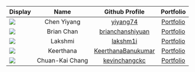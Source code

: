 
| Display                                             |      Name       |                       Github Profile                        |                  Portfolio                   |
|-----------------------------------------------------|:---------------:|:-----------------------------------------------------------:|:--------------------------------------------:|
| ![](https://via.placeholder.com/100.png?text=Photo) |   Chen Yiyang   |           [yiyang74](https://github.com/yiyang74)           |      [Portfolio](docs/team/yiyang74.md)      |
| ![](https://via.placeholder.com/100.png?text=Photo) |   Brian Chan    |   [brianchanshiyuan](https://github.com/brianchanshiyuan)   |  [Portfolio](docs/team/brianchanshiyuan.md)  |
| ![](https://via.placeholder.com/100.png?text=Photo) |     Lakshmi     |           [lakshm1i](https://github.com/lakshm1i)           |      [Portfolio](docs/team/lakshm1i.md)      |
| ![](https://via.placeholder.com/100.png?text=Photo) |    Keerthana    | [KeerthanaBanukumar](https://github.com/KeerthanaBanukumar) | [Portfolio](docs/team/KeerthanaBanukumar.md) |
| ![](https://via.placeholder.com/100.png?text=Photo) | Chuan-Kai Chang |      [kevinchangckc](https://github.com/kevinchangckc)      |   [Portfolio](docs/team/kevinchangckc.md)    |
